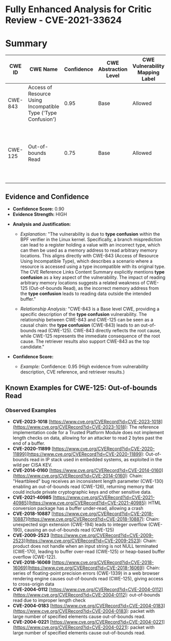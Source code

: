 # Fully Enhanced Analysis for Critic Review - CVE-2021-33624

# Summary
| CWE ID | CWE Name | Confidence | CWE Abstraction Level | CWE Vulnerability Mapping Label | CWE-Vulnerability Mapping Notes |
|---|---|---|---|---|---|
| CWE-843 | Access of Resource Using Incompatible Type ('Type Confusion') | 0.95 | Base | Allowed | Primary CWE. Matches the vulnerability's root cause of **type confusion**.|
| CWE-125 | Out-of-bounds Read | 0.75 | Base | Allowed | Secondary CWE. The **type confusion** leads to reading arbitrary memory locations.|

## Evidence and Confidence

*   **Confidence Score:** 0.90
*   **Evidence Strength:** HIGH

- **Analysis and Justification:**  
  - *Explanation:* "The vulnerability is due to **type confusion** within the BPF verifier in the Linux kernel. Specifically, a branch misprediction can lead to a register holding a value with an incorrect type, which can then be used as a memory address to read arbitrary memory locations. This aligns directly with CWE-843 (Access of Resource Using Incompatible Type), which describes a scenario where a resource is accessed using a type incompatible with its original type. The CVE Reference Links Content Summary explicitly mentions **type confusion** as a key aspect of the vulnerability. The impact of reading arbitrary memory locations suggests a related weakness of CWE-125 (Out-of-bounds Read), as the incorrect memory address from the **type confusion** leads to reading data outside the intended buffer."
  
  - *Relationship Analysis:* "CWE-843 is a Base level CWE, providing a specific description of the **type confusion** vulnerability. The relationship between CWE-843 and CWE-125 can be seen as a causal chain: the **type confusion** (CWE-843) leads to an out-of-bounds read (CWE-125). CWE-843 directly reflects the root cause, while CWE-125 represents the immediate consequence of the root cause. The retriever results also support CWE-843 as the top candidate."

- **Confidence Score:**  
  - *Example:* Confidence: 0.95 (High evidence from vulnerability description, CVE reference, and retriever results.)



## Known Examples for CWE-125: Out-of-bounds Read
### Observed Examples
- **CVE-2023-1018** [https://www.cve.org/CVERecord?id=CVE-2023-1018](https://www.cve.org/CVERecord?id=CVE-2023-1018): The reference implementation code for a Trusted Platform Module does not implement length checks on data, allowing for an attacker to read 2 bytes past the end of a buffer.
- **CVE-2020-11899** [https://www.cve.org/CVERecord?id=CVE-2020-11899](https://www.cve.org/CVERecord?id=CVE-2020-11899): Out-of-bounds read in IP stack used in embedded systems, as exploited in the wild per CISA KEV.
- **CVE-2014-0160** [https://www.cve.org/CVERecord?id=CVE-2014-0160](https://www.cve.org/CVERecord?id=CVE-2014-0160): Chain: "Heartbleed" bug receives an inconsistent length parameter (CWE-130) enabling an out-of-bounds read (CWE-126), returning memory that could include private cryptographic keys and other sensitive data.
- **CVE-2021-40985** [https://www.cve.org/CVERecord?id=CVE-2021-40985](https://www.cve.org/CVERecord?id=CVE-2021-40985): HTML conversion package has a buffer under-read, allowing a crash
- **CVE-2018-10887** [https://www.cve.org/CVERecord?id=CVE-2018-10887](https://www.cve.org/CVERecord?id=CVE-2018-10887): Chain: unexpected sign extension (CWE-194) leads to integer overflow (CWE-190), causing an out-of-bounds read (CWE-125)
- **CVE-2009-2523** [https://www.cve.org/CVERecord?id=CVE-2009-2523](https://www.cve.org/CVERecord?id=CVE-2009-2523): Chain: product does not handle when an input string is not NULL terminated (CWE-170), leading to buffer over-read (CWE-125) or heap-based buffer overflow (CWE-122).
- **CVE-2018-16069** [https://www.cve.org/CVERecord?id=CVE-2018-16069](https://www.cve.org/CVERecord?id=CVE-2018-16069): Chain: series of floating-point precision errors (CWE-1339) in a web browser rendering engine causes out-of-bounds read (CWE-125), giving access to cross-origin data
- **CVE-2004-0112** [https://www.cve.org/CVERecord?id=CVE-2004-0112](https://www.cve.org/CVERecord?id=CVE-2004-0112): out-of-bounds read due to improper length check
- **CVE-2004-0183** [https://www.cve.org/CVERecord?id=CVE-2004-0183](https://www.cve.org/CVERecord?id=CVE-2004-0183): packet with large number of specified elements cause out-of-bounds read.
- **CVE-2004-0221** [https://www.cve.org/CVERecord?id=CVE-2004-0221](https://www.cve.org/CVERecord?id=CVE-2004-0221): packet with large number of specified elements cause out-of-bounds read.
